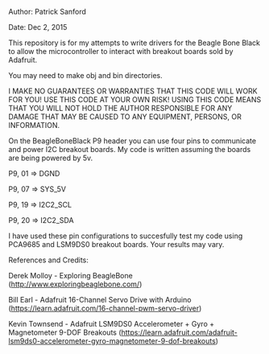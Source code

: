 Author: Patrick Sanford

Date: Dec 2, 2015

This repository is for my attempts to write drivers for the Beagle
Bone Black to allow the microcontroller to interact with breakout boards
sold by Adafruit.

You may need to make obj and bin directories.

I MAKE NO GUARANTEES OR WARRANTIES THAT THIS CODE WILL WORK FOR YOU!
USE THIS CODE AT YOUR OWN RISK! USING THIS CODE MEANS THAT YOU WILL
NOT HOLD THE AUTHOR RESPONSIBLE FOR ANY DAMAGE THAT MAY BE CAUSED TO
ANY EQUIPMENT, PERSONS, OR INFORMATION.

On the BeagleBoneBlack P9 header you can use four pins to communicate
and power I2C breakout boards. My code is written assuming the boards
are being powered by 5v.

P9, 01 => DGND

P9, 07 => SYS_5V

P9, 19 => I2C2_SCL

P9, 20 => I2C2_SDA

I have used these pin configurations to succesfully test my code using
PCA9685 and LSM9DS0 breakout boards. Your results may vary.

References and Credits:

Derek Molloy - Exploring BeagleBone (http://www.exploringbeaglebone.com/)

Bill Earl - Adafruit 16-Channel Servo Drive with Arduino (https://learn.adafruit.com/16-channel-pwm-servo-driver)

Kevin Townsend - Adafruit LSM9DS0 Accelerometer + Gyro + Magnetometer 9-DOF Breakouts (https://learn.adafruit.com/adafruit-lsm9ds0-accelerometer-gyro-magnetometer-9-dof-breakouts)

